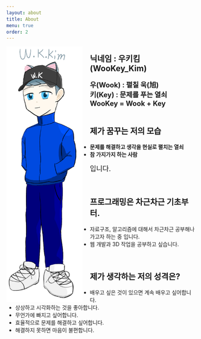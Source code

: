 ```yaml
---
layout: about
title: About
menu: true
order: 2
---
```


<img src='https://github.com/WookeyKim95/WookeyKim95.github.io/blob/main/assets/img/owner_char.png?raw=true' alt='Owner_char' style='float:left; width:40%; height:40% ; margin-right:20px ; box-shadow:none'>

## 닉네임 : 우키킴(WooKey_Kim)

<span style="font-size:1.3em; font-weight:bold">
우(Wook) : 펼칠 욱(旭)<br/>
키(Key) : 문제를 푸는 열쇠<br/>
WooKey = Wook + Key<br/>
</span>
<br/>

## 제가 꿈꾸는 저의 모습<br/>

- **문제를 해결하고 생각을 현실로 펼치는 열쇠**
- **참 가지가지 하는 사람**<br/>

<span style="font-size:1.3em;">입니다.</span>

<br/>

## 프로그래밍은 차근차근 기초부터.

- 자료구조, 알고리즘에 대해서 차근차근 공부해나가고자 하는 중 입니다.<br/>
- 웹 개발과 3D 작업을 공부하고 싶습니다.<br/>
<br/>

## 제가 생각하는 저의 성격은?

- 배우고 싶은 것이 있으면 계속 배우고 싶어합니다.
- 상상하고 시각화하는 것을 좋아합니다.
- 무언가에 빠지고 싶어합니다.
- 효율적으로 문제를 해결하고 싶어합니다.
- 해결하지 못하면 마음이 불편합니다.